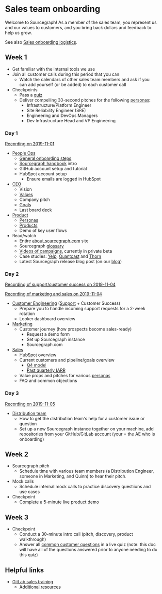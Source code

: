 # Sales team onboarding

Welcome to Sourcegraph! As a member of the sales team, you represent us and our values to customers, and you bring back dollars and feedback to help us grow.

See also [Sales onboarding logistics](https://docs.google.com/document/d/1un9fFPCBtcyWQSJtorUz20zI5LJGMTpdmmTomE9ndEM/edit).

## Week 1

- Get familiar with the internal tools we use
- Join all customer calls during this period that you can
  - Watch the calendars of other sales team members and ask if you can add yourself (or be added) to each customer call
- Checkpoints
  - Pass a [quiz](quiz.md)
  - Deliver compelling 30-second pitches for the following [personas](../../marketing/personas.md):
     - Infrastructure/Platform Engineer
     - Site Reliability Engineer (SRE)
     - Engineering and DevOps Managers
     - Dev Infrastructure Head and VP Engineering

### Day 1

[Recording on 2019-11-01](https://zoom.us/recording/play/m6olRsgG3vWpZ6ZJYg1FJr1RKeAPoUnsE4lvelSrs64_N-7AZ1QTSJ0eb8WXXSXk)

- [People Ops](../../people-ops/index.md)
  - [General onboarding steps](../../people-ops/onboarding/index.md#for-all-new-teammates)
  - [Sourcegraph handbook](../../index.md) intro
  - GitHub account setup and tutorial
  - HubSpot account setup
    - Ensure emails are logged in HubSpot
- [CEO](../../ceo/index.md)
  - Vision
  - [Values](../../../company/values.md)
  - Company pitch
  - [Goals](../../../company/goals/index.md)
  - Last board deck
- [Product](../../product/index.md)
  - [Personas](../../marketing/personas.md)
  - [Products](https://about.sourcegraph.com/product)
  - Demo of key user flows
- Read/watch
  - Entire [about.sourcegraph.com](https://about.sourcegraph.com) site
  - Sourcegraph [glossary](https://sourcegraph.com/github.com/sourcegraph/sourcegraph/-/blob/enterprise/docs/glossary.md)
  - [Videos of campaigns](https://about.sourcegraph.com/product/code-change-management), currently in private beta
  - Case studies: [Yelp](https://engineeringblog.yelp.com/2019/11/winning-the-hackathon-with-sourcegraph.html), [Quantcast](https://about.sourcegraph.com/case-studies/quantcast/) and [Thorn](https://about.sourcegraph.com/case-studies/we-are-thorn/)
  - Latest Sourcegraph release blog post (on our [blog](https://about.sourcegraph.com/blog))

### Day 2

[Recording of support/customer success on 2019-11-04](https://zoom.us/recording/play/bqS56zE1aP2A6t7reCnIG1KwsreU7wsmf0gqvZ8gOcug6HlYLpeO8uoknAMnNqX8?continueMode=true)

[Recording of marketing and sales on 2019-11-04](https://zoom.us/recording/share/rGJPF_xL7GvD5Sp8dMK4JM__SQQ2koOIhPfvtNcqO8iwIumekTziMw)

- [Customer Engineering](../../ce/index.md) ([Support](../../ce/support.md) + Customer Success)
  - Prepare you to handle incoming support requests for a 2-week rotation
  - Looker dashboard overview
- [Marketing](../../marketing/index.md)
  - Customer journey (how prospects become sales-ready)
     - Request a demo form
     - Set up Sourcegraph instance
     - Sourcegraph.com
- [Sales](index.md)
  - HubSpot overview
  - Current customers and pipeline/goals overview
     - [Q4 model](https://docs.google.com/spreadsheets/d/1Ao3Nqw6gH3yAuZtICV3xo35kKKnI9oKXnvPuTQ0Fh9c/edit#gid=665660264)
     - [Past quarterly IARR](https://docs.google.com/presentation/d/1I2nhK_2uz0o8jiBqajzdTPHcy9Hnl9n1LROo1ZlJW-Q/edit#slide=id.g41cb4d21db_0_0)
  - Value props and pitches for various [personas](../../marketing/personas.md)
  - FAQ and common objections

### Day 3

[Recording on 2019-11-05](https://zoom.us/recording/share/sDmmVSjAPAZzJP95_T6wBqtWlE7idELyZhkURe2hMvSwIumekTziMw)

- [Distribution team](../../engineering/distribution/index.md)
  - How to get the distribution team's help for a customer issue or question
  - Set up a new Sourcegraph instance together on your machine, add repositories from your GitHub/GitLab account (your = the AE who is onboarding)


## Week 2

- Sourcegraph pitch
  - Schedule time with various team members (a Distribution Engineer, someone in Marketing, and Quinn) to hear their pitch.
- Mock calls
  - Schedule internal mock calls to practice discovery questiions and use cases
- Checkpoint
  - Complete a 5-minute live product demo

## Week 3

- Checkpoint
  - Conduct a 30-minute intro call (pitch, discovery, product walkthrough)
  - Answer all [common customer questions](../common_customer_questions.md) in a live quiz (note: this doc will have all of the questions answered prior to anyone needing to do this quiz)


## Helpful links

- [GitLab sales training](https://about.gitlab.com/handbook/sales/training/)
  - [Additional resources](https://about.gitlab.com/handbook/sales/training/additional-resources/)
